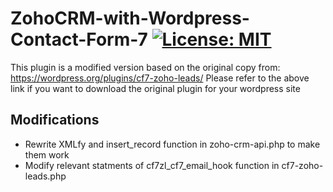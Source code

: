 # ZohoCRM-with-Wordpress-Contact-Form-7 [![License: MIT](https://img.shields.io/badge/License-MIT-yellow.svg)](https://opensource.org/licenses/MIT)
This plugin is a modified version based on the original copy from:
https://wordpress.org/plugins/cf7-zoho-leads/
Please refer to the above link if you want to download the original plugin for your wordpress site

## Modifications
* Rewrite XMLfy and insert_record function in zoho-crm-api.php to make them work
* Modify relevant statments of cf7zl_cf7_email_hook function in cf7-zoho-leads.php
